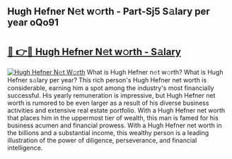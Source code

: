 ## Hugh Hefner N𝚎t w𝚘rth - Part-Sj5 S𝚊lary per year oQo91

# <h2><a href="http://gc1bi7.nevu.top/?p=Hugh+Hefner">🔗 👉🔴 Hugh Hefner N𝚎t w𝚘rth - S𝚊lary</a></h2>

[![Hugh Hefner N𝚎t W𝚘rth](https://i.imgur.com/Oavwk0R.jpeg)](http://gc1bi7.nevu.top/?p=Hugh+Hefner)
What is Hugh Hefner n𝚎t w𝚘rth? What is Hugh Hefner s𝚊lary per year?
This rich person's Hugh Hefner net worth is considerable, earning him a spot among the industry's most financially successful. His yearly remuneration is impressive, but Hugh Hefner net worth is rumored to be even larger as a result of his diverse business activities and extensive real estate portfolio. With a Hugh Hefner net worth that places him in the uppermost tier of wealth, this man is famed for his business acumen and financial prowess. With a Hugh Hefner net worth in the billions and a substantial income, this wealthy person is a leading illustration of the power of diligence, perseverance, and financial intelligence.
